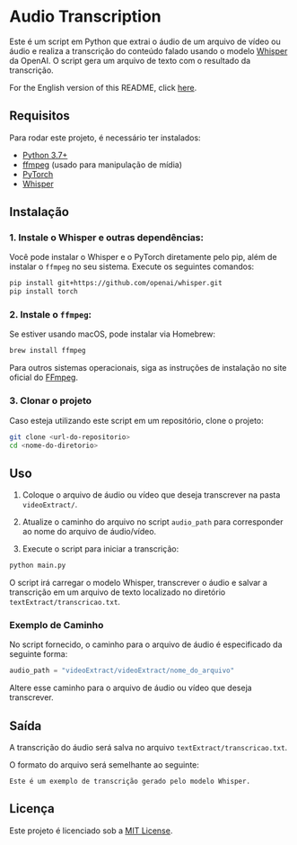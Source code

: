 # Audio Transcription

Este é um script em Python que extrai o áudio de um arquivo de vídeo ou áudio e realiza a transcrição do conteúdo falado usando o modelo [Whisper](https://github.com/openai/whisper) da OpenAI. O script gera um arquivo de texto com o resultado da transcrição.

For the English version of this README, click [here](README_EN.md).

## Requisitos

Para rodar este projeto, é necessário ter instalados:

- [Python 3.7+](https://www.python.org/downloads/)
- [ffmpeg](https://ffmpeg.org/download.html) (usado para manipulação de mídia)
- [PyTorch](https://pytorch.org/get-started/locally/)
- [Whisper](https://github.com/openai/whisper)

## Instalação

### 1. Instale o Whisper e outras dependências:
Você pode instalar o Whisper e o PyTorch diretamente pelo pip, além de instalar o `ffmpeg` no seu sistema. Execute os seguintes comandos:

```bash
pip install git+https://github.com/openai/whisper.git
pip install torch
```

### 2. Instale o `ffmpeg`:
Se estiver usando macOS, pode instalar via Homebrew:

```bash
brew install ffmpeg
```

Para outros sistemas operacionais, siga as instruções de instalação no site oficial do [FFmpeg](https://ffmpeg.org/download.html).

### 3. Clonar o projeto

Caso esteja utilizando este script em um repositório, clone o projeto:

```bash
git clone <url-do-repositorio>
cd <nome-do-diretorio>
```

## Uso

1. Coloque o arquivo de áudio ou vídeo que deseja transcrever na pasta `videoExtract/`.

2. Atualize o caminho do arquivo no script `audio_path` para corresponder ao nome do arquivo de áudio/vídeo.

3. Execute o script para iniciar a transcrição:

```bash
python main.py
```

O script irá carregar o modelo Whisper, transcrever o áudio e salvar a transcrição em um arquivo de texto localizado no diretório `textExtract/transcricao.txt`.

### Exemplo de Caminho

No script fornecido, o caminho para o arquivo de áudio é especificado da seguinte forma:

```python
audio_path = "videoExtract/videoExtract/nome_do_arquivo"
```

Altere esse caminho para o arquivo de áudio ou vídeo que deseja transcrever.

## Saída

A transcrição do áudio será salva no arquivo `textExtract/transcricao.txt`. 

O formato do arquivo será semelhante ao seguinte:

```
Este é um exemplo de transcrição gerado pelo modelo Whisper.
```

## Licença

Este projeto é licenciado sob a [MIT License](LICENSE).
